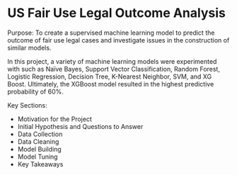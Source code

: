 # US Fair Use Legal Outcome Analysis
Purpose: To create a supervised machine learning model to predict the outcome of fair use legal cases and investigate issues in the construction of similar models. 

In this project, a variety of machine learning models were experimented with such as Naïve Bayes, Support Vector Classification, Random Forest, Logistic Regression, Decision Tree, K-Nearest Neighbor, SVM, and XG Boost. Ultimately, the XGBoost model resulted in the highest predictive probability of 60%. 

Key Sections:
* Motivation for the Project
* Initial Hypothesis and Questions to Answer
* Data Collection
* Data Cleaning
* Model Building
* Model Tuning
* Key Takeaways
